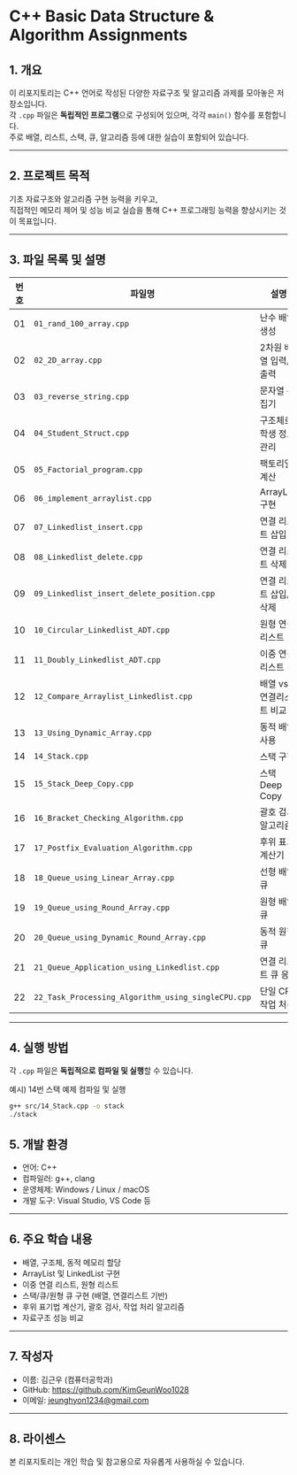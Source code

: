 # C++ Basic Data Structure & Algorithm Assignments

## 1. 개요

이 리포지토리는 C++ 언어로 작성된 다양한 자료구조 및 알고리즘 과제를 모아놓은 저장소입니다.  
각 `.cpp` 파일은 **독립적인 프로그램**으로 구성되어 있으며, 각각 `main()` 함수를 포함합니다.  
주로 배열, 리스트, 스택, 큐, 알고리즘 등에 대한 실습이 포함되어 있습니다.

---

## 2. 프로젝트 목적

기초 자료구조와 알고리즘 구현 능력을 키우고,  
직접적인 메모리 제어 및 성능 비교 실습을 통해 C++ 프로그래밍 능력을 향상시키는 것이 목표입니다.

---

## 3. 파일 목록 및 설명

| 번호 | 파일명                                      | 설명                                  |
|------|---------------------------------------------|--------------------------------------|
| 01   | `01_rand_100_array.cpp`                     | 난수 배열 생성                       |
| 02   | `02_2D_array.cpp`                           | 2차원 배열 입력/출력                 |
| 03   | `03_reverse_string.cpp`                     | 문자열 뒤집기                        |
| 04   | `04_Student_Struct.cpp`                     | 구조체로 학생 정보 관리               |
| 05   | `05_Factorial_program.cpp`                  | 팩토리얼 계산                        |
| 06   | `06_implement_arraylist.cpp`                | ArrayList 구현                       |
| 07   | `07_Linkedlist_insert.cpp`                  | 연결 리스트 삽입                     |
| 08   | `08_Linkedlist_delete.cpp`                  | 연결 리스트 삭제                     |
| 09   | `09_Linkedlist_insert_delete_position.cpp`  | 연결 리스트 삽입/삭제                |
| 10   | `10_Circular_Linkedlist_ADT.cpp`            | 원형 연결 리스트                     |
| 11   | `11_Doubly_Linkedlist_ADT.cpp`              | 이중 연결 리스트                     |
| 12   | `12_Compare_Arraylist_Linkedlist.cpp`       | 배열 vs 연결리스트 비교              |
| 13   | `13_Using_Dynamic_Array.cpp`                | 동적 배열 사용                       |
| 14   | `14_Stack.cpp`                              | 스택 구현                            |
| 15   | `15_Stack_Deep_Copy.cpp`                    | 스택 Deep Copy                       |
| 16   | `16_Bracket_Checking_Algorithm.cpp`         | 괄호 검사 알고리즘                   |
| 17   | `17_Postfix_Evaluation_Algorithm.cpp`       | 후위 표기 계산기                     |
| 18   | `18_Queue_using_Linear_Array.cpp`           | 선형 배열 큐                         |
| 19   | `19_Queue_using_Round_Array.cpp`            | 원형 배열 큐                         |
| 20   | `20_Queue_using_Dynamic_Round_Array.cpp`    | 동적 원형 큐                         |
| 21   | `21_Queue_Application_using_Linkedlist.cpp` | 연결 리스트 큐 응용                  |
| 22   | `22_Task_Processing_Algorithm_using_singleCPU.cpp` | 단일 CPU 작업 처리            |

---

## 4. 실행 방법

각 `.cpp` 파일은 **독립적으로 컴파일 및 실행**할 수 있습니다.

예시) 14번 스택 예제 컴파일 및 실행

```bash
g++ src/14_Stack.cpp -o stack
./stack
```

## 5. 개발 환경

- 언어: C++
- 컴파일러: g++, clang
- 운영체제: Windows / Linux / macOS
- 개발 도구: Visual Studio, VS Code 등

---

## 6. 주요 학습 내용

- 배열, 구조체, 동적 메모리 할당
- ArrayList 및 LinkedList 구현
- 이중 연결 리스트, 원형 리스트
- 스택/큐/원형 큐 구현 (배열, 연결리스트 기반)
- 후위 표기법 계산기, 괄호 검사, 작업 처리 알고리즘
- 자료구조 성능 비교

---

## 7. 작성자

- 이름: 김근우 (컴퓨터공학과)
- GitHub: https://github.com/KimGeunWoo1028
- 이메일: jeunghyon1234@gmail.com

---

## 8. 라이센스

본 리포지토리는 개인 학습 및 참고용으로 자유롭게 사용하실 수 있습니다.
